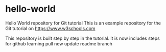 # hello-world
Hello World repository for Git tutorial
This is an example repository for the Git tutorial on https://www.w3schools.com

This repository is built step by step in the tutorial.
it is now includes steps for github
learning pull 
new update readme branch

